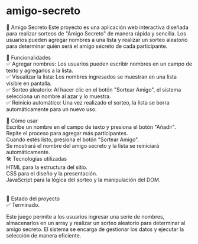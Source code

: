 <h1>amigo-secreto</h1> 

🎁 Amigo Secreto
Este proyecto es una aplicación web interactiva diseñada para realizar sorteos de "Amigo Secreto" de manera rápida y sencilla. Los usuarios pueden agregar nombres a una lista y realizar un sorteo aleatorio para determinar quién será el amigo secreto de cada participante.

📌 Funcionalidades <br>
✅ Agregar nombres: Los usuarios pueden escribir nombres en un campo de texto y agregarlos a la lista.<br>
✅ Visualizar la lista: Los nombres ingresados se muestran en una lista visible en pantalla.<br>
✅ Sorteo aleatorio: Al hacer clic en el botón "Sortear Amigo", el sistema selecciona un nombre al azar y lo muestra.<br>
✅ Reinicio automático: Una vez realizado el sorteo, la lista se borra automáticamente para un nuevo uso.<br>

🚀 Cómo usar<br>
Escribe un nombre en el campo de texto y presiona el botón "Añadir".<br>
Repite el proceso para agregar más participantes.<br>
Cuando estés listo, presiona el botón "Sortear Amigo".<br>
Se mostrará el nombre del amigo secreto y la lista se reiniciará automáticamente.<br>
🛠️ Tecnologías utilizadas<br>
HTML para la estructura del sitio.<br>
CSS para el diseño y la presentación.<br>
JavaScript para la lógica del sorteo y la manipulación del DOM.<br>
<br>
<br>
📌 Estado del proyecto<br>
✅ Terminado.<br>

Este juego permite a los usuarios ingresar una serie de nombres, almacenarlos en un array y realizar un sorteo aleatorio para determinar al amigo secreto. El sistema se encarga de gestionar los datos y ejecutar la selección de manera eficiente.
